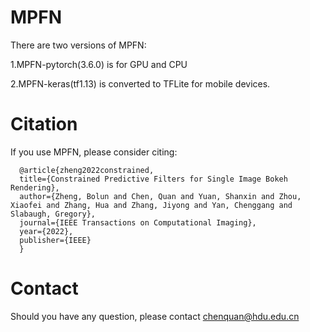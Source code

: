 # MPFN
There are two versions of MPFN:

  1.MPFN-pytorch(3.6.0) is for GPU and CPU
  
  2.MPFN-keras(tf1.13) is converted to TFLite for mobile devices.

# Citation
  If you use MPFN, please consider citing:
  
  ```
    @article{zheng2022constrained,
    title={Constrained Predictive Filters for Single Image Bokeh Rendering},
    author={Zheng, Bolun and Chen, Quan and Yuan, Shanxin and Zhou, Xiaofei and Zhang, Hua and Zhang, Jiyong and Yan, Chenggang and Slabaugh, Gregory},
    journal={IEEE Transactions on Computational Imaging},
    year={2022},
    publisher={IEEE}
    }
  ```
  
# Contact
  Should you have any question, please contact chenquan@hdu.edu.cn

